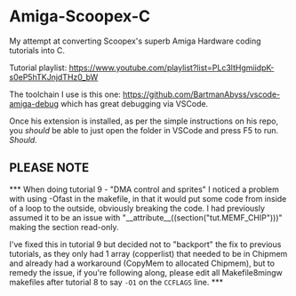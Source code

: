 # Amiga-Scoopex-C

My attempt at converting Scoopex's superb Amiga Hardware coding tutorials into C.

Tutorial playlist: https://www.youtube.com/playlist?list=PLc3ltHgmiidpK-s0eP5hTKJnjdTHz0_bW

The toolchain I use is this one: https://github.com/BartmanAbyss/vscode-amiga-debug which has great debugging via VSCode.

Once his extension is installed, as per the simple instructions on his repo, you *should* be able to just open the folder in VSCode and press F5 to run.  *Should.*

## PLEASE NOTE

*** When doing tutorial 9 - "DMA control and sprites" I noticed a problem with using -Ofast in the makefile, in that it would put some code from inside of a loop to the outside, obviously breaking the code.  I had previously assumed it to be an issue with "\_\_attribute\_\_((section("tut.MEMF_CHIP")))" making the section read-only.

I've fixed this in tutorial 9 but decided not to "backport" the fix to previous tutorials, as they only had 1 array (copperlist) that needed to be in Chipmem and already had a workaround (CopyMem to allocated Chipmem), but to remedy the issue, if you're following along, please edit all Makefile8mingw makefiles after tutorial 8 to say `-O1` on the `CCFLAGS` line. ***
